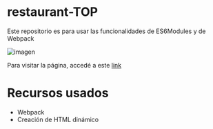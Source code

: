 # restaurant-TOP
 Este repositorio es para usar las funcionalidades de ES6Modules y de Webpack

![imagen](https://user-images.githubusercontent.com/87911089/197287152-0bb3b076-597b-42b8-959e-59ced773069b.png)

Para visitar la página, accedé a este [link](https://venutti.github.io/restaurant-TOP/)

# Recursos usados
* Webpack
* Creación de HTML dinámico
